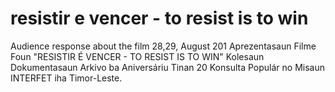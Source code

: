 # resistir e vencer - to resist is to win
Audience response about the film 28,29, August 201
Aprezentasaun Filme Foun "RESISTIR É VENCER - TO RESIST IS TO WIN"
Kolesaun Dokumentasaun Arkivo ba Aniversáriu Tinan 20 Konsulta Populár no Misaun INTERFET iha Timor-Leste.
